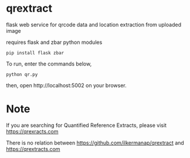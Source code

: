 # qrextract
flask web service for qrcode data and location extraction from uploaded image

requires flask and zbar python modules

    pip install flask zbar

To run, enter the commands below,

    python qr.py

then, open http://localhost:5002 on your browser.


# Note

If you are searching for Quantified Reference Extracts, please visit https://qrexracts.com

There is no relation between https://github.com/ilkermanap/qrextract   and  https://qrextracts.com

